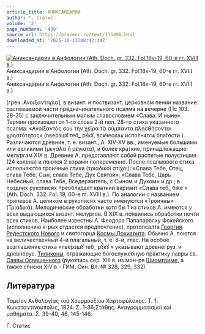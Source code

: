 ```yaml
---
article_title: АНИКСАНДАРИИ
author: Г. Статис
volume: '2'
page_numbers: '439'
source_url: https://pravenc.ru/text/115498.html
downloaded_at: '2025-10-13T08:42:34Z'
---
```


[![Аниксандарии в Анфологии (Ath. Doch. gr. 332. Fol.18v-19, 60-е гг. XVIII в.)](https://pravenc.ru/data/210/448/1234/i200.jpg "Кликните для увеличения картинки")](https://pravenc.ru/data/210/448/1234/i400.jpg)Аниксандарии в Анфологии (Ath. Doch. gr. 332. Fol.18v-19, 60-е гг. XVIII в.)  
Аниксандарии в Анфологии (Ath. Doch. gr. 332. Fol.18v-19, 60-е гг. XVIII в.)

[греч. ̓Ανοιξαντάρια], в визант. и поствизант. церковном пении название распеваемой части предначинательного псалма на вечерне (Пс 103. 28-35) с заключительным малым славословием «Слава: И ныне». Термин произошел от 1-го слова 2-й пол. 28-го стиха указанного псалма: «̓Ανοίξαντός σου τὴν χεῖρα τὰ σύμπαντα πλησθήσονται χρηστότητος» (<span class="cu">nве́рзшꙋ</span> <span class="cu">теб_</span> <span class="cu">рꙋ́кꙋ,</span> <span class="cu">всѧ́ческаѧ</span> <span class="cu">и҆спо́лнѧтсѧ</span> <span class="cu">бла́гости</span> ). Различаются древние, т. е. визант., А. XIV-XV вв., именуемые большими или великими (μεγάλα ἢ μέγιστα), и более краткие, принадлежащие мелургам XIX в. Древние А. представляют собой распетые полустишия (24 колена) и поются 2 хорами попеременно. После псалмового стиха исполняются троичные стихи (τριαδικοὶ στίχοι): «Слава Тебе, Отец, слава Тебе, Сын, слава Тебе, Дух Святой», «Слава Тебе, Царь Небесный; слава Тебе, Вседержитель, с Сыном и Духом» и др.; в поздних рукописях преобладает краткий вариант «<span class="cu">Сла́ва</span> <span class="cu">теб_</span> <span class="cu">бж҃е</span> » (Ath. Doch. 332. Fol. 19, 60-е гг. XVIII в.). По аналогии с названием припевов А. целиком в рукописях часто именуются «Троичны» (Τριαδικά). Мелодические обработки хотя бы 1 из стихов А. имеются у всех выдающихся визант. мелургов. В XIX в. появились обработки почти всех стихов. Наиболее известны А. Феодора Папапарасху Фокейского (исполнению к-рых отдается предпочтение), протопсалта [Георгия Редестского Нового](<https://pravenc.ru/text/Георгия Редестского Нового.html>) и святогорца [Космы Дохиарита](<https://pravenc.ru/text/КОСМА МАКЕДОНЕЦ.html>). Обычно А. поются на величественный 4-й плагальный, т. е. 8-й, глас. На особое возглашение стиха «<span class="cu">nве́рзшꙋ</span> <span class="cu">теб_</span> <span class="cu">рꙋ́кꙋ</span> » указывают древнегруз. и древнерус. [Типиконы](https://pravenc.ru/text/Типиконы.html), отражающие богослужебную практику лавры св. [Саввы Освященного](<https://pravenc.ru/text/Савва Освященный.html>) (рукопись сер. XIII в. из мон-ря [Шиомгвиме](https://pravenc.ru/text/Шиомгвиме.html), а также списки XIV в.- ГИМ. Син. Вл. № 328, 329, 332).

## Литература

Ταμεῖον ̓Ανθολογίας τοῦ Χουρμουξίου Χαρτοφύλακος. Τ. 1. Κωνσταντινούπολις, 1824. Σ. 1-36;Στάθης. ̓Αναγραμματισμοὶ καὶ μαθήματα. Σ. 39-40, 46, 145-146.

Г. Статис
